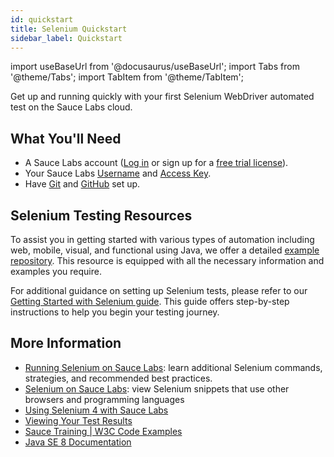 ```yaml
---
id: quickstart
title: Selenium Quickstart
sidebar_label: Quickstart
---
```


import useBaseUrl from '@docusaurus/useBaseUrl';
import Tabs from '@theme/Tabs';
import TabItem from '@theme/TabItem';

Get up and running quickly with your first Selenium WebDriver automated test on the Sauce Labs cloud.

## What You'll Need

- A Sauce Labs account ([Log in](https://accounts.saucelabs.com/am/XUI/#login/) or sign up for a [free trial license](https://saucelabs.com/sign-up)).
- Your Sauce Labs [Username](https://app.saucelabs.com/user-settings) and [Access Key](https://app.saucelabs.com/user-settings).
- Have [Git](https://git-scm.com/downloads) and [GitHub](https://docs.github.com/) set up.

## Selenium Testing Resources

To assist you in getting started with various types of automation including web, mobile, visual, and functional using Java, we offer a detailed [example repository](https://github.com/saucelabs-training/demo-java). This resource is equipped with all the necessary information and examples you require.

For additional guidance on setting up Selenium tests, please refer to our [Getting Started with Selenium guide](https://app.saucelabs.com/getting-started/guides/selenium). This guide offers step-by-step instructions to help you begin your testing journey.

## More Information

- [Running Selenium on Sauce Labs](/web-apps/automated-testing/selenium/): learn additional Selenium commands, strategies, and recommended best practices.
- [Selenium on Sauce Labs](/web-apps/automated-testing/selenium): view Selenium snippets that use other browsers and programming languages
- [Using Selenium 4 with Sauce Labs](/web-apps/automated-testing/selenium/selenium4/)
- [Viewing Your Test Results](/test-results/viewing-test-results/)
- [Sauce Training | W3C Code Examples](https://github.com/saucelabs-training/w3c-examples)
- [Java SE 8 Documentation](https://docs.oracle.com/javase/8/)
